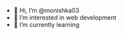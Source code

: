 - 👋 Hi, I’m @monishka03
- 👀 I’m interested in web development 
- 🌱 I’m currently learning


<!---
monishka03/monishka03 is a ✨ special ✨ repository because its `README.md` (this file) appears on your GitHub profile.
You can click the Preview link to take a look at your changes.
--->
